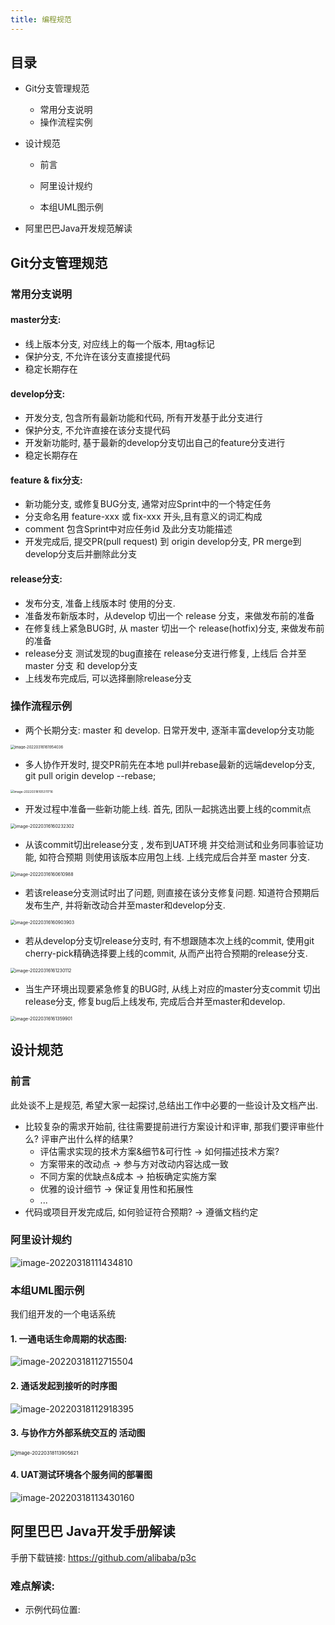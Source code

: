 ```yaml
---
title: 编程规范
---
```


## 目录

+ Git分支管理规范
  + 常用分支说明
  + 操作流程实例

+ 设计规范
  + 前言
  + 阿里设计规约

  + 本组UML图示例

+ 阿里巴巴Java开发规范解读

## Git分支管理规范

### 常用分支说明

#### master分支:

+ 线上版本分支, 对应线上的每一个版本, 用tag标记
+ 保护分支, 不允许在该分支直接提代码
+ 稳定长期存在

#### develop分支:

+ 开发分支, 包含所有最新功能和代码, 所有开发基于此分支进行
+ 保护分支, 不允许直接在该分支提代码
+ 开发新功能时, 基于最新的develop分支切出自己的feature分支进行
+ 稳定长期存在

#### feature & fix分支:

+ 新功能分支,  或修复BUG分支, 通常对应Sprint中的一个特定任务
+ 分支命名用 feature-xxx 或 fix-xxx 开头,且有意义的词汇构成
+ comment 包含Sprint中对应任务id 及此分支功能描述
+ 开发完成后, 提交PR(pull request) 到 origin develop分支,  PR merge到develop分支后并删除此分支

#### release分支:

+ 发布分支, 准备上线版本时 使用的分支. 
+ 准备发布新版本时，从develop 切出一个 release 分支，来做发布前的准备
+ 在修复线上紧急BUG时, 从 master 切出一个 release(hotfix)分支, 来做发布前的准备
+ release分支 测试发现的bug直接在 release分支进行修复, 上线后 合并至 master 分支 和 develop分支
+ 上线发布完成后, 可以选择删除release分支

### 操作流程示例

+ 两个长期分支:  master 和 develop.  日常开发中, 逐渐丰富develop分支功能 

<img src="./git-0.png" alt="image-20220316161954036" style="zoom:42%;" />

+ 多人协作开发时,  提交PR前先在本地 pull并rebase最新的远端develop分支,   git pull origin develop --rebase;

<img src="./git-1-1.png" alt="image-20220318105311716" style="zoom:35%;" />

+ 开发过程中准备一些新功能上线. 首先, 团队一起挑选出要上线的commit点

<img src="./git-1.png" alt="image-20220316160232302" style="zoom:50%;" />

+ 从该commit切出release分支 , 发布到UAT环境 并交给测试和业务同事验证功能, 如符合预期 则使用该版本应用包上线. 上线完成后合并至 master 分支.

<img src="./git-miss.png" alt="image-20220316160610988" style="zoom:50%;" />

+ 若该release分支测试时出了问题, 则直接在该分支修复问题. 知道符合预期后 发布生产, 并将新改动合并至master和develop分支.

<img src="./git-3.png" alt="image-20220316160903903" style="zoom:50%;" />

+ 若从develop分支切release分支时, 有不想跟随本次上线的commit, 使用git cherry-pick精确选择要上线的commit, 从而产出符合预期的release分支.

<img src="./git-4.png" alt="image-20220316161230112" style="zoom:50%;" />

+ 当生产环境出现要紧急修复的BUG时, 从线上对应的master分支commit 切出release分支, 修复bug后上线发布, 完成后合并至master和develop.

<img src="./git-5.png" alt="image-20220316161359901" style="zoom:50%;" />

## 设计规范

### 前言

此处谈不上是规范, 希望大家一起探讨,总结出工作中必要的一些设计及文档产出. 

+ 比较复杂的需求开始前, 往往需要提前进行方案设计和评审, 那我们要评审些什么?  评审产出什么样的结果?
  + 评估需求实现的技术方案&细节&可行性 -> 如何描述技术方案?  
  + 方案带来的改动点 -> 参与方对改动内容达成一致
  + 不同方案的优缺点&成本 -> 拍板确定实施方案
  + 优雅的设计细节 -> 保证复用性和拓展性
  + ...
+ 代码或项目开发完成后,  如何验证符合预期?  -> 遵循文档约定

### 阿里设计规约

![image-20220318111434810](./design-1.png)

### 本组UML图示例

我们组开发的一个电话系统

#### 1. 一通电话生命周期的状态图:

![image-20220318112715504](./design1.png)

#### 2. 通话发起到接听的时序图

![image-20220318112918395](./design2.png)

#### 3. 与协作方外部系统交互的 活动图

<img src="./design3.png" alt="image-20220318113905621" style="zoom:55%;" />

#### 4. UAT测试环境各个服务间的部署图

![image-20220318113430160](./design4.png)

## 阿里巴巴 Java开发手册解读

手册下载链接: https://github.com/alibaba/p3c

### 难点解读:

+ 示例代码位置: 

